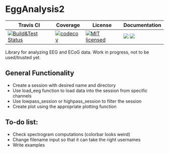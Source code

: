# EggAnalysis2

| Travis CI | Coverage | License | Documentation|
|-----------|----------|---------|--------------|
| [![Build&Test Status](https://travis-ci.org/mirestrepo/EggAnalysis2.svg?branch=master)](https://travis-ci.org/mirestrepo/EggAnalysis2)| [![codecov](https://codecov.io/gh/mirestrepo/EggAnalysis2/branch/master/graph/badge.svg)](https://codecov.io/gh/mirestrepo/EggAnalysis2)|[![MIT licensed](https://img.shields.io/badge/license-MIT-blue.svg)](https://raw.githubusercontent.com/mirestrepo/EggAnalysis2/master/LICENSE.md) | [![](https://img.shields.io/badge/docs-stable-blue.svg)](https://mirestrepo.github.io/EggAnalysis2/stable) [![](https://img.shields.io/badge/docs-latest-blue.svg)](https://mirestrepo.github.io/EggAnalysis2/latest)



Library for analyzing EEG and ECoG data.
Work in progress, not to be used/trusted yet.

## General Functionality

* Create a session with desired name and directory
* Use load_eeg function to load data into the session from specific channels
* Use lowpass_session or highpass_session to filter the session
* Create plot using the appropriate plotting function

## To-do list:
* Check spectrogram computations (colorbar looks weird)
* Change filename input so that it can take the right usernames
* Write examples
